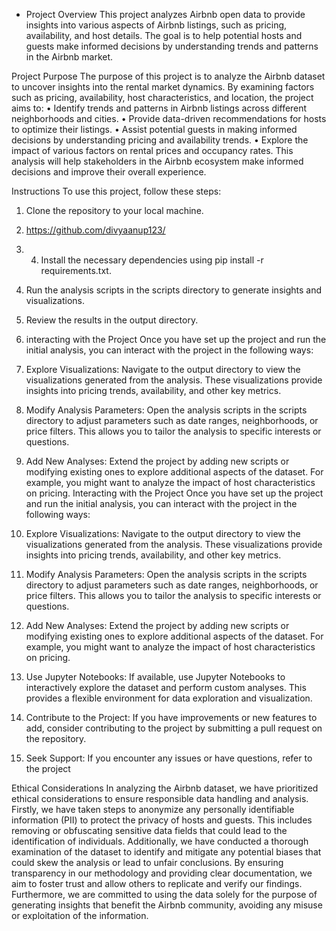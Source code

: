 - Project Overview
This project analyzes Airbnb open data to provide insights into various aspects of Airbnb listings, such as pricing, availability, and host details. The goal is to help potential hosts and guests make informed decisions by understanding trends and patterns in the Airbnb market.

Project Purpose
The purpose of this project is to analyze the Airbnb dataset to uncover insights into the rental market dynamics. By examining factors such as pricing, availability, host characteristics, and location, the project aims to:
•	Identify trends and patterns in Airbnb listings across different neighborhoods and cities.
•	Provide data-driven recommendations for hosts to optimize their listings.
•	Assist potential guests in making informed decisions by understanding pricing and availability trends.
•	Explore the impact of various factors on rental prices and occupancy rates.
This analysis will help stakeholders in the Airbnb ecosystem make informed decisions and improve their overall experience.

Instructions
To use this project, follow these steps:
1.	Clone the repository to your local machine.
2.	https://github.com/divyaanup123/

3.	4.	Install the necessary dependencies using pip install -r requirements.txt.
5.	Run the analysis scripts in the scripts directory to generate insights and visualizations.
6.	Review the results in the output directory.

7.	interacting with the Project
Once you have set up the project and run the initial analysis, you can interact with the project in the following ways:
1.	Explore Visualizations: Navigate to the output directory to view the visualizations generated from the analysis. These visualizations provide insights into pricing trends, availability, and other key metrics.
2.	Modify Analysis Parameters: Open the analysis scripts in the scripts directory to adjust parameters such as date ranges, neighborhoods, or price filters. This allows you to tailor the analysis to specific interests or questions.
3.	Add New Analyses: Extend the project by adding new scripts or modifying existing ones to explore additional aspects of the dataset. For example, you might want to analyze the impact of host characteristics on pricing.
Interacting with the Project
Once you have set up the project and run the initial analysis, you can interact with the project in the following ways:
1.	Explore Visualizations: Navigate to the output directory to view the visualizations generated from the analysis. These visualizations provide insights into pricing trends, availability, and other key metrics.
2.	Modify Analysis Parameters: Open the analysis scripts in the scripts directory to adjust parameters such as date ranges, neighborhoods, or price filters. This allows you to tailor the analysis to specific interests or questions.
3.	Add New Analyses: Extend the project by adding new scripts or modifying existing ones to explore additional aspects of the dataset. For example, you might want to analyze the impact of host characteristics on pricing.
4.	Use Jupyter Notebooks: If available, use Jupyter Notebooks to interactively explore the dataset and perform custom analyses. This provides a flexible environment for data exploration and visualization.
5.	Contribute to the Project: If you have improvements or new features to add, consider contributing to the project by submitting a pull request on the repository.
6.	Seek Support: If you encounter any issues or have questions, refer to the project 

Ethical Considerations
In analyzing the Airbnb dataset, we have prioritized ethical considerations to ensure responsible data handling and analysis. Firstly, we have taken steps to anonymize any personally identifiable information (PII) to protect the privacy of hosts and guests. This includes removing or obfuscating sensitive data fields that could lead to the identification of individuals. Additionally, we have conducted a thorough examination of the dataset to identify and mitigate any potential biases that could skew the analysis or lead to unfair conclusions. By ensuring transparency in our methodology and providing clear documentation, we aim to foster trust and allow others to replicate and verify our findings. Furthermore, we are committed to using the data solely for the purpose of generating insights that benefit the Airbnb community, avoiding any misuse or exploitation of the information.




